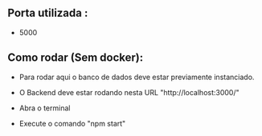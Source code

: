 ## Porta utilizada :
- 5000

## Como rodar (Sem docker):

- Para rodar aqui o banco de dados deve estar previamente instanciado.

- O Backend deve estar rodando nesta URL "http://localhost:3000/"

- Abra o terminal

- Execute o comando "npm start"

